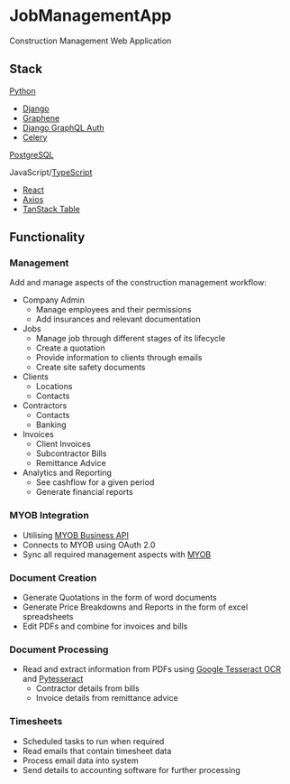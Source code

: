 # JobManagementApp
Construction Management Web Application

## Stack
[Python](https://www.python.org/)
- [Django](https://www.djangoproject.com/)
- [Graphene](https://docs.graphene-python.org/projects/django/en/latest/)
- [Django GraphQL Auth](https://django-graphql-auth.readthedocs.io/en/latest/)
- [Celery](https://docs.celeryq.dev/en/main/getting-started/introduction.html)  

[PostgreSQL](https://www.postgresql.org/)  

JavaScript/[TypeScript](https://www.typescriptlang.org/) 
- [React](https://react.dev/)  
- [Axios](https://axios-http.com/docs/intro)
- [TanStack Table](https://tanstack.com/table/latest)

## Functionality  
### Management
Add and manage aspects of the construction management workflow:
- Company Admin
    - Manage employees and their permissions
    - Add insurances and relevant documentation
- Jobs
    - Manage job through different stages of its lifecycle
    - Create a quotation
    - Provide information to clients through emails
    - Create site safety documents
- Clients
    - Locations
    - Contacts
- Contractors
    - Contacts
    - Banking
- Invoices
    - Client Invoices
    - Subcontractor Bills
    - Remittance Advice
- Analytics and Reporting
    - See cashflow for a given period
    - Generate financial reports

### MYOB Integration
- Utilising [MYOB Business API](https://developer.myob.com/api/myob-business-api/v2/)
- Connects to MYOB using OAuth 2.0 
- Sync all required management aspects with [MYOB](https://www.myob.com/au)

### Document Creation
- Generate Quotations in the form of word documents
- Generate Price Breakdowns and Reports in the form of excel spreadsheets
- Edit PDFs and combine for invoices and bills

### Document Processing
- Read and extract information from PDFs using [Google Tesseract OCR](https://github.com/tesseract-ocr/tesseract) and [Pytesseract](https://github.com/madmaze/pytesseract)
    - Contractor details from bills
    - Invoice details from remittance advice

### Timesheets
- Scheduled tasks to run when required
- Read emails that contain timesheet data
- Process email data into system
- Send details to accounting software for further processing